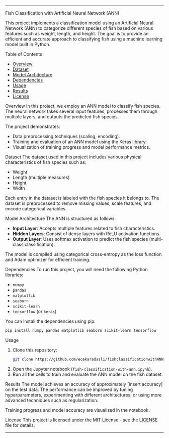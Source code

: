 
---

 Fish Classification with Artificial Neural Network (ANN)

This project implements a classification model using an Artificial Neural Network (ANN) to categorize different species of fish based on various features such as weight, length, and height. The goal is to provide an efficient and accurate approach to classifying fish using a machine learning model built in Python.

Table of Contents
- [Overview](#overview)
- [Dataset](#dataset)
- [Model Architecture](#model-architecture)
- [Dependencies](#dependencies)
- [Usage](#usage)
- [Results](#results)
- [License](#license)

 Overview
In this project, we employ an ANN model to classify fish species. The neural network takes several input features, processes them through multiple layers, and outputs the predicted fish species.

The project demonstrates:
- Data preprocessing techniques (scaling, encoding).
- Training and evaluation of an ANN model using the Keras library.
- Visualization of training progress and model performance metrics.

Dataset
The dataset used in this project includes various physical characteristics of fish species such as:
- Weight
- Length (multiple measures)
- Height
- Width

Each entry in the dataset is labeled with the fish species it belongs to. The dataset is preprocessed to remove missing values, scale features, and encode categorical variables.

Model Architecture
The ANN is structured as follows:
- **Input Layer**: Accepts multiple features related to fish characteristics.
- **Hidden Layers**: Consist of dense layers with ReLU activation functions.
- **Output Layer**: Uses softmax activation to predict the fish species (multi-class classification).

The model is compiled using categorical cross-entropy as the loss function and Adam optimizer for efficient training.

 Dependencies
To run this project, you will need the following Python libraries:
- `numpy`
- `pandas`
- `matplotlib`
- `seaborn`
- `scikit-learn`
- `tensorflow` (or `keras`)

You can install the dependencies using pip:
```bash
pip install numpy pandas matplotlib seaborn scikit-learn tensorflow
```

Usage
1. Clone this repository:
    ```bash
    git clone https://github.com/ecekaradasli/fishclassificationwithANN.git
    ```
2. Open the Jupyter notebook (`fish-classification-with-ann.ipynb`).
3. Run all the cells to train and evaluate the ANN model on the fish dataset.

 Results
The model achieves an accuracy of approximately [insert accuracy] on the test data. The performance can be improved by tuning hyperparameters, experimenting with different architectures, or using more advanced techniques such as regularization.

Training progress and model accuracy are visualized in the notebook.

License
This project is licensed under the MIT License - see the [LICENSE](LICENSE) file for details.

---
